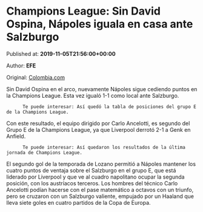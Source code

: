 
# Champions League: Sin David Ospina, Nápoles iguala en casa ante Salzburgo

Published at: **2019-11-05T21:56:00+00:00**

Author: **EFE**

Original: [Colombia.com](https://www.colombia.com/futbol/colombianos-en-el-exterior/resultados-champions-league-napoles-salzburgo-grupo-e-246611)

Sin David Ospina en el arco, nuevamente Nápoles sigue cediendo puntos en la Champions League. Esta vez igualó 1-1 como local ante Salzburgo.

        
          Te puede interesar: Así quedó la tabla de posiciones del grupo E de la Champions League.
        
      
Con este resultado, el equipo dirigido por Carlo Ancelotti, es segundo del Grupo E de la Champions League, ya que Liverpool derrotó 2-1 a Genk en Anfield.

        
          Te puede interesar: Así quedaron los resultados de la última jornada de Champions League.
        
      
El segundo gol de la temporada de Lozano permitió a Nápoles mantener los cuatro puntos de ventaja sobre el Salzburgo en el grupo E, que está liderado por Liverpool y que ve al cuadro napolitano ocupar la segunda posición, con los austríacos terceros.
Los hombres del técnico Carlo Ancelotti podían hacerse con el pase matemático a octavos con un triunfo, pero se cruzaron con un Salzburgo valiente, empujado por un Haaland que lleva siete goles en cuatro partidos de la Copa de Europa.
